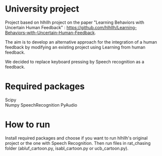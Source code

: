 # University project
Project based on hlhllh project on the paper "Learning Behaviors with Uncertain Human Feedback" : 
https://github.com/hlhllh/Learning-Behaviors-with-Uncertain-Human-Feedback.

The aim is to develop an alternative approach for the integration of a human feedback by modifying an
existing project using Learning from human feedback.

We decided to replace keyboard pressing by Speech recognition as a feedback.

# Required packages
Scipy <br>
Numpy
SpeechRecognition
PyAudio

# How to run
Install required packages and choose if you want to run hlhllh's original project or the one with Speech Recognition.
Then run files in rat_chasing folder (abluf_cartoon.py, isabl_cartoon.py or ucb_cartoon.py).
